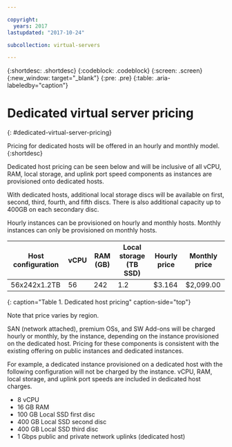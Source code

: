 ```yaml
---

copyright:
  years: 2017
lastupdated: "2017-10-24"

subcollection: virtual-servers

---
```


{:shortdesc: .shortdesc}
{:codeblock: .codeblock}
{:screen: .screen}
{:new_window: target="_blank"}
{:pre: .pre}
{:table: .aria-labeledby="caption"}

# Dedicated virtual server pricing
{: #dedicated-virtual-server-pricing}

Pricing for dedicated hosts will be offered in an hourly and monthly model.
{:shortdesc}

Dedicated host pricing can be seen below and will be inclusive of all vCPU, RAM, local storage, and uplink port speed components as instances are provisioned onto dedicated hosts.

With dedicated hosts, additional local storage discs will be available on first, second, third, fourth, and fifth discs. There is also additional capacity up to 400GB on each secondary disc.

Hourly instances can be provisioned on hourly and monthly hosts. Monthly instances can only be provisioned on monthly hosts.

| Host configuration | vCPU	| RAM (GB) | Local storage (TB SSD) |	Hourly price | Monthly price |
| ------------------ | ---- | -------- | ---------------------- | ------------ | ------------- |
| 56x242x1.2TB	     |  56 	|   242    |        	1.2	          |     $3.164   | 	$2,099.00    |
{: caption="Table 1. Dedicated host pricing" caption-side="top"}

Note that price varies by region.

SAN (network attached), premium OSs, and SW Add-ons will be charged hourly or monthly, by the instance, depending on the instance provisioned on the dedicated host. Pricing for these components is consistent with the existing offering on public instances and dedicated instances.

For example, a dedicated instance provisioned on a dedicated host with the following configuration will not be charged by the instance. vCPU, RAM, local storage, and uplink port speeds are included in dedicated host charges.

* 8 vCPU
* 16 GB RAM
* 100 GB Local SSD first disc
* 400 GB Local SSD second disc
* 400 GB Local SSD third disc
* 1 Gbps public and private network uplinks (dedicated host)
